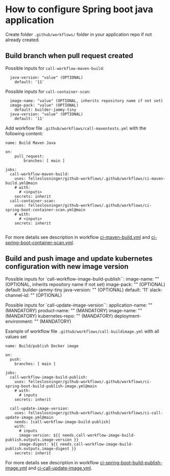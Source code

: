 # How to configure Spring boot java application

Create folder `.github/workflows/` folder in your application repo if not already created.

## Build branch when pull request created

Possible inputs for `call-workflow-maven-build`:

      java-version: "value" (OPTIONAL)
        default: '11'

Possible inputs for `call-container-scan`:

      image-name: "value" (OPTIONAL, inherits repository name if not set)
      image-pack: "value" (OPTIONAL)
        default: builder-jammy-tiny
      java-version: "value" (OPTIONAL)
        default: '11'

Add workflow file `.github/workflows/call-maventests.yml` with the following content:

```
name: Build Maven Java

on:
    pull_request:
        branches: [ main ]

jobs:
  call-workflow-maven-build:
    uses: felleslosninger/github-workflows/.github/workflows/ci-maven-build.yml@main
    # with: 
      # <inputs>
    secrets: inherit
  call-container-scan:
    uses: felleslosninger/github-workflows/.github/workflows/ci-spring-boot-container-scan.yml@main
    # with: 
      # <inputs>
    secrets: inherit
    
```
For more details see description in workflow [ci-maven-build.yml](../.github/workflows/ci-maven-build.yml) and [ci-spring-boot-container-scan.yml](../.github/workflows/ci-spring-boot-container-scan.yml).


## Build and push image and update kubernetes configuration with new image version

Possible inputs for `call-workflow-image-build-publish``: 
      image-name: "<value>" (OPTIONAL, inherits repository name if not set)
      image-pack: "<value>" (OPTIONAL)
        default: builder-jammy-tiny
      java-version: "<value>" (OPTIONAL)
        default: '11'
      slack-channel-id: "<value>" (OPTIONAL)

Possible inputs for `call-update-image-version``: 
      application-name: "<value>" (MANDATORY)
      product-name: "<value>" (MANDATORY)
      image-name: "<value>" (MANDATORY)
      kubernetes-repo: "<name of CD repo>" (MANDATORY)
      deployment-environment: "<value>" (MANDATORY)

Example of workflow file `.github/workflows/call-buildimage.yml` with all values set

```
name: Build/publish Docker image

on:
  push:
    branches: [ main ]

jobs:
  call-workflow-image-build-publish:
    uses: felleslosninger/github-workflows/.github/workflows/ci-spring-boot-build-publish-image.yml@main
    # with:
      # inputs
    secrets: inherit

  call-update-image-version:
    uses: felleslosninger/github-workflows/.github/workflows/ci-call-update-image.yml@main
    needs: [call-workflow-image-build-publish]
    with:
      # inputs
      image-version: ${{ needs.call-workflow-image-build-publish.outputs.image-version }}
      image-digest: ${{ needs.call-workflow-image-build-publish.outputs.image-digest }}
    secrets: inherit
```
For more details see description in workflow [ci-spring-boot-build-publish-image.yml](../.github/workflows/spring-boot-build-publish-image.yml) and [ci-call-update-image.yml](../.github/workflows/ci-call-update-image.yml).

